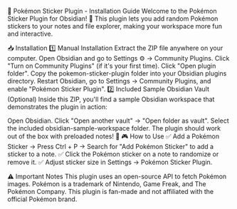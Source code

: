 📌 Pokémon Sticker Plugin - Installation Guide
Welcome to the Pokémon Sticker Plugin for Obsidian! 🎉
This plugin lets you add random Pokémon stickers to your notes and file explorer, making your workspace more fun and interactive.

📥 Installation
1️⃣ Manual Installation
Extract the ZIP file anywhere on your computer.
Open Obsidian and go to Settings ⚙️ → Community Plugins.
Click "Turn on Community Plugins" (if it's your first time).
Click "Open plugin folder".
Copy the pokemon-sticker-plugin folder into your Obsidian plugins directory.
Restart Obsidian, go to Settings → Community Plugins, and enable "Pokémon Sticker Plugin".
2️⃣ Included Sample Obsidian Vault (Optional)
Inside this ZIP, you'll find a sample Obsidian workspace that demonstrates the plugin in action:

Open Obsidian.
Click "Open another vault" → "Open folder as vault".
Select the included obsidian-sample-workspace folder.
The plugin should work out of the box with preloaded notes! 🎉
🎮 How to Use
✅ Add a Pokémon Sticker → Press Ctrl + P → Search for "Add Pokémon Sticker" to add a sticker to a note.
✅ Click the Pokémon sticker on a note to randomize or remove it.
✅ Adjust sticker size in Settings → Pokémon Sticker Plugin.

⚠️ Important Notes
This plugin uses an open-source API to fetch Pokémon images.
Pokémon is a trademark of Nintendo, Game Freak, and The Pokémon Company.
This plugin is fan-made and not affiliated with the official Pokémon brand.
